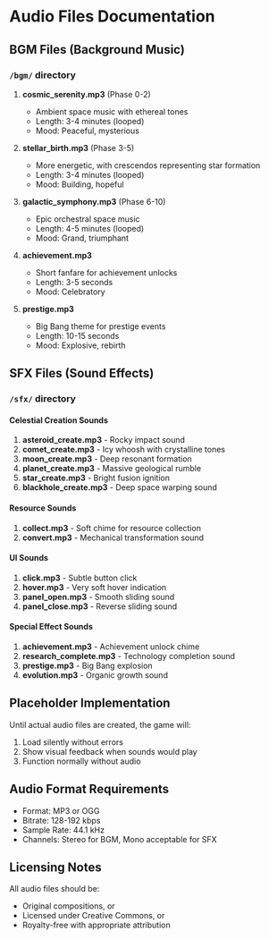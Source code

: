 # Audio Files Documentation

## BGM Files (Background Music)

### `/bgm/` directory

1. **cosmic_serenity.mp3** (Phase 0-2)
   - Ambient space music with ethereal tones
   - Length: 3-4 minutes (looped)
   - Mood: Peaceful, mysterious

2. **stellar_birth.mp3** (Phase 3-5)
   - More energetic, with crescendos representing star formation
   - Length: 3-4 minutes (looped)
   - Mood: Building, hopeful

3. **galactic_symphony.mp3** (Phase 6-10)
   - Epic orchestral space music
   - Length: 4-5 minutes (looped)
   - Mood: Grand, triumphant

4. **achievement.mp3**
   - Short fanfare for achievement unlocks
   - Length: 3-5 seconds
   - Mood: Celebratory

5. **prestige.mp3**
   - Big Bang theme for prestige events
   - Length: 10-15 seconds
   - Mood: Explosive, rebirth

## SFX Files (Sound Effects)

### `/sfx/` directory

#### Celestial Creation Sounds
1. **asteroid_create.mp3** - Rocky impact sound
2. **comet_create.mp3** - Icy whoosh with crystalline tones
3. **moon_create.mp3** - Deep resonant formation
4. **planet_create.mp3** - Massive geological rumble
5. **star_create.mp3** - Bright fusion ignition
6. **blackhole_create.mp3** - Deep space warping sound

#### Resource Sounds
1. **collect.mp3** - Soft chime for resource collection
2. **convert.mp3** - Mechanical transformation sound

#### UI Sounds
1. **click.mp3** - Subtle button click
2. **hover.mp3** - Very soft hover indication
3. **panel_open.mp3** - Smooth sliding sound
4. **panel_close.mp3** - Reverse sliding sound

#### Special Effect Sounds
1. **achievement.mp3** - Achievement unlock chime
2. **research_complete.mp3** - Technology completion sound
3. **prestige.mp3** - Big Bang explosion
4. **evolution.mp3** - Organic growth sound

## Placeholder Implementation

Until actual audio files are created, the game will:
1. Load silently without errors
2. Show visual feedback when sounds would play
3. Function normally without audio

## Audio Format Requirements

- Format: MP3 or OGG
- Bitrate: 128-192 kbps
- Sample Rate: 44.1 kHz
- Channels: Stereo for BGM, Mono acceptable for SFX

## Licensing Notes

All audio files should be:
- Original compositions, or
- Licensed under Creative Commons, or
- Royalty-free with appropriate attribution
